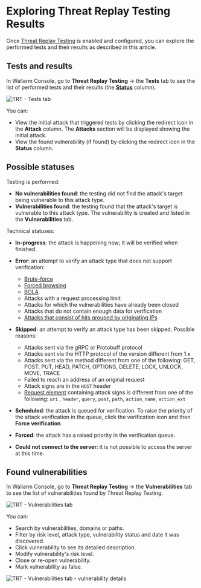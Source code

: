 [al-brute-force-attack]:      ../../attacks-vulns-list.md#brute-force-attack
[al-forced-browsing]:         ../../attacks-vulns-list.md#forced-browsing
[al-bola]:                     ../../attacks-vulns-list.md#broken-object-level-authorization-bola

# Exploring Threat Replay Testing Results

Once [Threat Replay Testing](overview.md) is enabled and configured, you can explore the performed tests and their results as described in this article.

## Tests and results

In Wallarm Console, go to **Threat Replay Testing** → the **Tests** tab to see the list of performed tests and their results (the [**Status**](#possible-statuses) column).

![TRT - Tests tab](../../images/vulnerability-detection/trt-tests.png)

You can:

* View the initial attack that triggered tests by clicking the redirect icon in the **Attack** column. The **Attacks** section will be displayed showing the initial attack.
* View the found vulnerability (if found) by clicking the redirect icon in the **Status** column.

## Possible statuses

Testing is performed:

* **No vulnerabilities found**: the testing did not find the attack's target being vulnerable to this attack type.
* **Vulnerabilities found**: the testing found that the attack's target is vulnerable to this attack type. The vulnerability is created and listed in the **Vulnerabilities** tab.

Technical statuses:

* **In-progress**: the attack is happening now; it will be verified when finished.
* **Error**: an attempt to verify an attack type that does not support verification:

    * [Brute-force][al-brute-force-attack]
    * [Forced browsing][al-forced-browsing]
    * [BOLA][al-bola]
    * Attacks with a request processing limit
    * Attacks for which the vulnerabilities have already been closed
    * Attacks that do not contain enough data for verification
    * [Attacks that consist of hits grouped by originating IPs](../../admin-en/configuration-guides/protecting-with-thresholds.md)

* **Skipped**: an attempt to verify an attack type has been skipped. Possible reasons:

    * Attacks sent via the gRPC or Protobuff protocol
    * Attacks sent via the HTTP protocol of the version different from 1.x
    * Attacks sent via the method different from one of the following: GET, POST, PUT, HEAD, PATCH, OPTIONS, DELETE, LOCK, UNLOCK, MOVE, TRACE
    * Failed to reach an address of an original request
    * Attack signs are in the `HOST` header
    * [Request element](../../user-guides/rules/request-processing.md) containing attack signs is different from one of the following: `uri` , `header`, `query`, `post`, `path`, `action_name`, `action_ext`

* **Scheduled**: the attack is queued for verification. To raise the priority of the attack verification in the queue, click the verification icon and then **Force verification**.
* **Forced**: the attack has a raised priority in the verification queue.
* **Could not connect to the server**: it is not possible to access the server at this time.

## Found vulnerabilities

In Wallarm Console, go to **Threat Replay Testing** → the **Vulnerabilities** tab to see the list of vulnerabilities found by Threat Replay Testing.

![TRT - Vulnerabilities tab](../../images/vulnerability-detection/trt-vulns.png)

You can:

* Search by vulnerabilities, domains or paths.
* Filter by risk level, attack type, vulnerability status and date it was discovered.
* Click vulnerability to see its detailed description.
* Modify vulnerability's risk level.
* Close or re-open vulnerability.
* Mark vulnerability as false.

![TRT - Vulnerabilities tab - vulnerability details](../../images/vulnerability-detection/trt-vuln-details.png)
